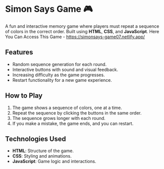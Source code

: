 # Simon Says Game 🎮


A fun and interactive memory game where players must repeat a sequence of colors in the correct order. Built using **HTML**, **CSS**, and **JavaScript**.
Here You Can Access This Game - https://simonsays-game07.netlify.app/

## Features
- Random sequence generation for each round.
- Interactive buttons with sound and visual feedback.
- Increasing difficulty as the game progresses.
- Restart functionality for a new game experience.

## How to Play
1. The game shows a sequence of colors, one at a time.
2. Repeat the sequence by clicking the buttons in the same order.
3. The sequence grows longer with each round.
4. If you make a mistake, the game ends, and you can restart.

## Technologies Used
- **HTML**: Structure of the game.
- **CSS**: Styling and animations.
- **JavaScript**: Game logic and interactions.
